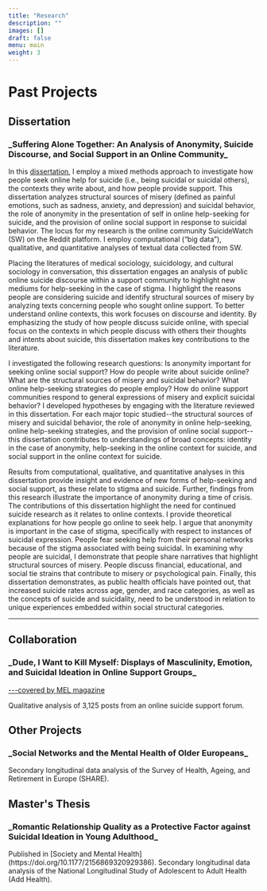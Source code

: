 ```yaml
---
title: "Research"
description: ""
images: []
draft: false
menu: main
weight: 3
---
```

<h1> Past Projects</h1>
<h2>Dissertation</h2>
<h3>_Suffering Alone Together: An Analysis of Anonymity, Suicide Discourse, and Social Support in an Online Community_</h3>
<p>In this <a href="https://www.proquest.com/openview/9784053b1a5c092935d281b9823a3e4b/1?pq-origsite=gscholar&cbl=18750&diss=y">dissertation</a>, I employ a mixed methods approach to investigate how people seek online help for suicide (i.e., being suicidal or suicidal others), the contexts they write about, and how people provide support. This dissertation analyzes structural sources of misery (defined as painful emotions, such as sadness, anxiety, and depression) and suicidal behavior, the role of anonymity in the presentation of self in online help-seeking for suicide, and the provision of online social support in response to suicidal behavior. The locus for my research is the online community SuicideWatch (SW) on the Reddit platform. I employ computational (“big data”), qualitative, and quantitative analyses of textual data collected from SW.</p>
<p>Placing the literatures of medical sociology, suicidology, and cultural sociology in conversation, this dissertation engages an analysis of public online suicide discourse within a support community to highlight new mediums for help-seeking in the case of stigma. I highlight the reasons people are considering suicide and identify structural sources of misery by analyzing texts concerning people who sought online support. To better understand online contexts, this work focuses on discourse and identity. By emphasizing the study of how people discuss suicide online, with special focus on the contexts in which people discuss with others their thoughts and intents about suicide, this dissertation makes key contributions to the literature.</p> 
<p>I investigated the following research questions: Is anonymity important for seeking online social support? How do people write about suicide online? What are the structural sources of misery and suicidal behavior? What online help-seeking strategies do people employ? How do online support communities respond to general expressions of misery and explicit suicidal behavior?  I developed hypotheses by engaging with the literature reviewed in this dissertation. For each major topic studied--the structural sources of misery and suicidal behavior, the role of anonymity in online help-seeking, online help-seeking strategies, and the provision of online social support-- this dissertation contributes to understandings of broad concepts: identity in the case of anonymity, help-seeking in the online context for suicide, and social support in the online context for suicide.</p>
<p>Results from computational, qualitative, and quantitative analyses in this dissertation provide insight and evidence of new forms of help-seeking and social support, as these relate to stigma and suicide. Further, findings from this research illustrate the importance of anonymity during a time of crisis. The contributions of this dissertation highlight the need for continued suicide research as it relates to online contexts. I provide theoretical explanations for how people go online to seek help. I argue that anonymity is important in the case of stigma, specifically with respect to instances of suicidal expression. People fear seeking help from their personal networks because of the stigma associated with being suicidal. In examining why people are suicidal, I demonstrate that people share narratives that highlight structural sources of misery. People discuss financial, educational, and social tie strains that contribute to misery or psychological pain. Finally, this dissertation demonstrates, as public health officials have pointed out, that increased suicide rates across age, gender, and race categories, as well as the concepts of suicide and suicidality, need to be understood in relation to unique experiences embedded within social structural categories.</p>


<hr>
 
  
<h2>Collaboration</h2>
<h3>_Dude, I Want to Kill Myself: Displays of Masculinity, Emotion, and Suicidal Ideation in Online Support Groups_</h3>
<a href="https://melmagazine.com/en-us/story/for-suicidal-men-this-subreddit-can-be-the-difference-between-life-and-death">---covered by MEL magazine</a>

Qualitative analysis of 3,125 posts from an online suicide support forum. 

<h2>Other Projects</h2>
<h3>_Social Networks and the Mental Health of Older Europeans_</h3>
Secondary longitudinal data analysis of the Survey of Health, Ageing, and Retirement in Europe (SHARE).

<h2>Master's Thesis</h2>
<h3>_Romantic Relationship Quality as a Protective Factor against Suicidal Ideation in Young Adulthood_</h3>
Published in [Society and Mental Health](https://doi.org/10.1177/2156869320929386). Secondary longitudinal data analysis of the National Longitudinal Study of Adolescent to Adult Health (Add Health).  
